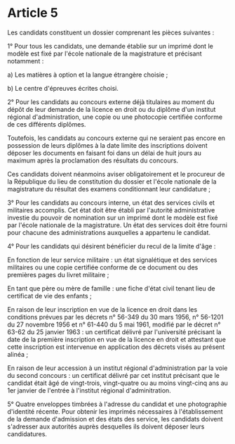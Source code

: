 # Article 5

Les candidats constituent un dossier comprenant les pièces suivantes :

1° Pour tous les candidats, une demande établie sur un imprimé dont le modèle est fixé par l'école nationale de la magistrature et précisant notamment :

a) Les matières à option et la langue étrangère choisie ;

b) Le centre d'épreuves écrites choisi.

2° Pour les candidats au concours externe déjà titulaires au moment du dépôt de leur demande de la licence en droit ou du diplôme d'un institut régional d'administration, une copie ou une photocopie certifiée conforme de ces différents diplômes.

Toutefois, les candidats au concours externe qui ne seraient pas encore en possession de leurs diplômes à la date limite des inscriptions doivent déposer les documents en faisant foi dans un délai de huit jours au maximum après la proclamation des résultats du concours.

Ces candidats doivent néanmoins aviser obligatoirement et le procureur de la République du lieu de constitution du dossier et l'école nationale de la magistrature du résultat des examens conditionnant leur candidature ;

3° Pour les candidats au concours interne, un état des services civils et militaires accomplis. Cet état doit être établi par l'autorité administrative investie du pouvoir de nomination sur un imprimé dont le modèle est fixé par l'école nationale de la magistrature. Un état des services doit être fourni pour chacune des administrations auxquelles a appartenu le candidat.

4° Pour les candidats qui désirent bénéficier du recul de la limite d'âge :

En fonction de leur service militaire : un état signalétique et des services militaires ou une copie certifiée conforme de ce document ou des premières pages du livret militaire ;

En tant que père ou mère de famille : une fiche d'état civil tenant lieu de certificat de vie des enfants ;

En raison de leur inscription en vue de la licence en droit dans les conditions prévues par les décrets n° 56-349 du 30 mars 1956, n° 56-1201 du 27 novembre 1956 et n° 61-440 du 5 mai 1961, modifié par le décret n° 63-62 du 25 janvier 1963 : un certificat délivré par l'université précisant la date de la première inscription en vue de la licence en droit et attestant que cette inscription est intervenue en application des décrets visés au présent alinéa ;

En raison de leur accession à un institut régional d'administration par la voie du second concours : un certificat délivré par cet institut précisant que le candidat était âgé de vingt-trois, vingt-quatre ou au moins vingt-cinq ans au 1er janvier de l'entrée à l'institut régional d'adminitration.

5° Quatre enveloppes timbrées à l'adresse du candidat et une photographie d'identité récente. Pour obtenir les imprimés nécessaires à l'établissement de la demande d'admission et des états des service, les candidats doivent s'adresser aux autorités auprès desquelles ils doivent déposer leurs candidatures.
